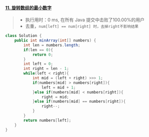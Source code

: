 #### [11. 旋转数组的最小数字](https://leetcode-cn.com/problems/xuan-zhuan-shu-zu-de-zui-xiao-shu-zi-lcof/)

> - 执行用时：0 ms, 在所有 Java 提交中击败了100.00%的用户
> - 去重，`num[left] == num[right] 时，去掉right不影响结果`

```java
class Solution {
    public int minArray(int[] numbers) {
        int len = numbers.length;
        if(len == 0){
            return 0;
        }
        int left = 0;
        int right = len - 1;
        while(left < right){
            int mid = (left + right) >>> 1;
            if(numbers[mid] > numbers[right]){
                left = mid + 1;
            }else if(numbers[mid] < numbers[right]){
                right = mid;
            }else if(numbers[mid] == numbers[right]){
                right--;
            }
        }
        return numbers[left];
    }
}
```

